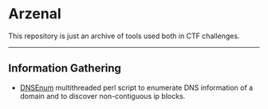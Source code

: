 # Arzenal

This repository is just an archive of tools used both in CTF challenges.

--------------

Information Gathering
---------------------
* [DNSEnum](https://github.com/fwaeytens/dnsenum)
        multithreaded perl script to enumerate DNS information of a domain and to discover non-contiguous ip blocks.
        
